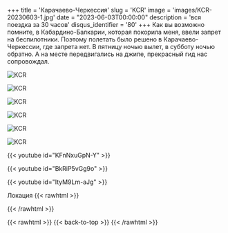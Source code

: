 +++
title = 'Карачаево-Черкессия'
slug = 'KCR'
image = 'images/KCR-20230603-1.jpg'
date = "2023-06-03T00:00:00"
description = 'вся поездка за 30 часов'
disqus_identifier = '80'
+++
Как вы возможно помните, в Кабардино-Балкарии, которая покорила меня, ввели запрет на беспилотники. Поэтому полетать было решено в Карачаево-Черкессии, где запрета нет. В пятницу ночью вылет, в субботу ночью обратно. А на месте передвигались на джипе, прекрасный гид нас сопровождал.

![KCR](/images/KCR-20230603-2.jpg)

![KCR](/images/KCR-20230603-3.jpg)

![KCR](/images/KCR-20230603-4.jpg)

![KCR](/images/KCR-20230603-5.jpg)

![KCR](/images/KCR-20230603-6.jpg)

![KCR](/images/KCR-20230603-7.jpg)

{{< youtube id="KFnNxuGpN-Y" >}}

{{< youtube id="BkRiP5vGg9o" >}}

{{< youtube id="ItyM9Lm-aJg" >}}

Локация
{{< rawhtml >}}
<div class="yandex-map-container">
<script type="text/javascript" charset="utf-8" async src="https://api-maps.yandex.ru/services/constructor/1.0/js/?um=constructor%3A7e3ba2929245ff9fd9339d2942543fd1bd025754e0f9ea7536f987ede38290e8&amp;width=800&amp;height=400&amp;lang=ru_RU&amp;scroll=true"></script>
</div>
{{< /rawhtml >}}

{{< rawhtml >}}
{{< back-to-top >}}
{{< /rawhtml >}}